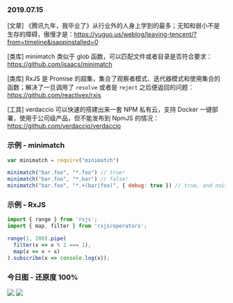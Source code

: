 ### 2019.07.15

[文章] 《腾讯九年，我毕业了》从行业外的人身上学到的最多；无知和弱小不是生存的障碍，傲慢才是：<https://yuguo.us/weblog/leaving-tencent/?from=timeline&isappinstalled=0>

[类库] minimatch 类似于 glob 函数，可以匹配文件或者目录是否符合要求：<https://github.com/isaacs/minimatch>

[类库] RxJS 是 Promise 的超集，集合了观察者模式、迭代器模式和使用集合的函数；解决了一旦调用了 `resolve` 或者是 `reject` 之后便返回的问题：<https://github.com/reactivex/rxjs>

[工具] verdaccio 可以快速的搭建出来一套 NPM 私有云，支持 Docker 一键部署，使用于公司级产品，但不能发布到 NpmJS 的情况：<https://github.com/verdaccio/verdaccio>

### 示例 - minimatch
```js
var minimatch = require("minimatch")

minimatch("bar.foo", "*.foo") // true!
minimatch("bar.foo", "*.bar") // false!
minimatch("bar.foo", "*.+(bar|foo)", { debug: true }) // true, and noisy!
```

### 示例 - RxJS
```js
import { range } from 'rxjs';
import { map, filter } from 'rxjs/operators';

range(1, 200).pipe(
  filter(x => x % 2 === 1),
  map(x => x + x)
).subscribe(x => console.log(x));

```

### 今日图 - 还原度 100%
![](http://qn.40zhe.com/16b68f7c791bd042)
![](http://qn.40zhe.com/16b68f809d235e0e)
